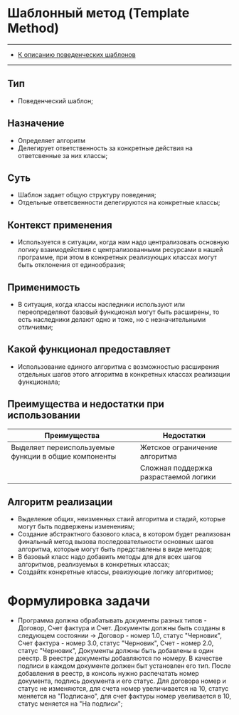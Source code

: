 # Шаблонный метод (Template Method)
****
* [К описанию поведенческих шаблонов](../README.md)
****
## Тип
* Поведенческий шаблон;
## Назначение
* Определяет алгоритм
* Делегирует ответственность за конкретные действия на ответсвенные за них классы;
## Суть
* Шаблон задает общую структуру поведения;
* Отдельные ответсвенности делегируются на конкретные классы;
## Контекст применения
* Используется в ситуации, когда нам надо централизовать основную логику
взаимодействия с централизованными ресурсами в нашей программе, 
при этом в конкретных реализующих классах могут быть отклонения от единообразия;
## Применимость
* В ситуация, когда классы наследники используют или переопределяют 
базовый функционал могут быть расширены, то есть наследники делают одно и тоже,
но с незначительными  отличиями;
## Какой функционал предоставляет
* Использование единого алгоритма с возможностью расширения отдельных шагов
 этого алгоритма в конкретных классах реализации функционала;
## Преимущества и недостатки при использовании
| Преимущества                                         | Недостатки                            |
|------------------------------------------------------|---------------------------------------|
| Выделяет переиспользуемые функции в общие компоненты | Жетское ограничение алгоритма         |
|                                                      | Сложная поддержка разрастаемой логики |        
## Алгоритм реализации
* Выделение общих, неизменных стаий алгоритма и стадий, которые могут быть 
подвержены изменениям;
* Создание абстрактного базового класа, в котором будет реализован финальный метод
вызова последовательности основных шагов алгоритма, которые могут быть представлены 
в виде методов;
* В базовый класс надо добавить методы для для всех шагов алгоритмов, реализуемых 
в конкретных классах;
* Создайтк конкретные классы, реаизующие логику алгоритмов;
# Формулировка задачи
* Программа должна обрабатывать документы разных типов - Договор, Счет фактура и Счет.
Документы должны быть созданы в следующем состоянии -> 
Договор - номер 1.0, статус "Черновик",
Счет фактура - номер 3.0, статус "Черновик",
Счет - номер 2.0, статус "Черновик",
Документы должны быть добавлены в один реестр. В реестре документы добавляются по номеру. 
В качестве подписи в каждом документе должен быт установлен его тип. 
После добавления в реестр, в консоль нужно распечатать номер документа, подпись документа и его статус.
Для договора номер и статус не изменяются, для счета номер увеличивается на 10, статус меняется на "Подписано",
для счет фактуры номер увеливается в 10, статус меняется на "На подписи";